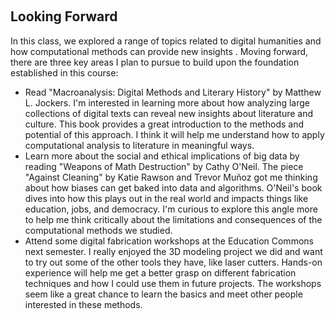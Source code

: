 ‎ ‎ ‎ ‎ ‎ ‎ ‎ ‎ ‎ ‎
## Looking Forward 
In this class, we explored a range of topics related to digital humanities and how computational methods can provide new insights . Moving forward, there are three key areas I plan to pursue to build upon the foundation established in this course:
* Read "Macroanalysis: Digital Methods and Literary History" by Matthew L. Jockers. I'm interested in learning more about how analyzing large collections of digital texts can reveal new insights about literature and culture. This book provides a great introduction to the methods and potential of this approach. I think it will help me understand how to apply computational analysis to literature in meaningful ways.
* Learn more about the social and ethical implications of big data by reading "Weapons of Math Destruction" by Cathy O'Neil. The piece "Against Cleaning" by Katie Rawson and Trevor Muñoz got me thinking about how biases can get baked into data and algorithms. O'Neil's book dives into how this plays out in the real world and impacts things like education, jobs, and democracy. I'm curious to explore this angle more to help me think critically about the limitations and consequences of the computational methods we studied.
* Attend some digital fabrication workshops at the Education Commons next semester. I really enjoyed the 3D modeling project we did and want to try out some of the other tools they have, like laser cutters. Hands-on experience will help me get a better grasp on different fabrication techniques and how I could use them in future projects. The workshops seem like a great chance to learn the basics and meet other people interested in these methods.

